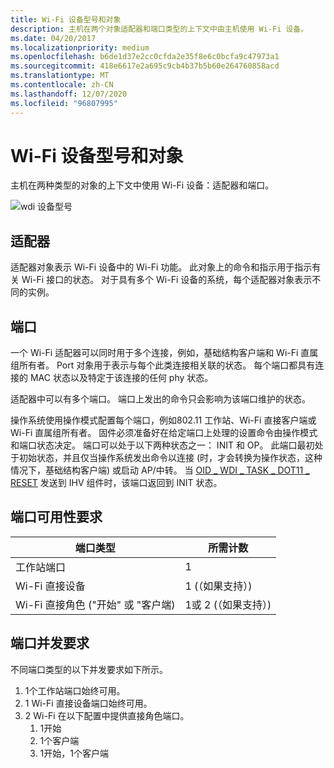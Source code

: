 ```yaml
---
title: Wi-Fi 设备型号和对象
description: 主机在两个对象适配器和端口类型的上下文中由主机使用 Wi-Fi 设备。
ms.date: 04/20/2017
ms.localizationpriority: medium
ms.openlocfilehash: b6de1d37e2cc0cfda2e35f8e6c0bcfa9c47973a1
ms.sourcegitcommit: 418e6617e2a695c9cb4b37b5b60e264760858acd
ms.translationtype: MT
ms.contentlocale: zh-CN
ms.lasthandoff: 12/07/2020
ms.locfileid: "96807995"
---
```

# <a name="wi-fi-device-model-and-objects"></a>Wi-Fi 设备型号和对象


主机在两种类型的对象的上下文中使用 Wi-Fi 设备：适配器和端口。

![wdi 设备型号](images/wdi-object-model.png)

## <a name="adapter"></a>适配器


适配器对象表示 Wi-Fi 设备中的 Wi-Fi 功能。 此对象上的命令和指示用于指示有关 Wi-Fi 接口的状态。 对于具有多个 Wi-Fi 设备的系统，每个适配器对象表示不同的实例。

## <a name="port"></a>端口


一个 Wi-Fi 适配器可以同时用于多个连接，例如，基础结构客户端和 Wi-Fi 直属组所有者。 Port 对象用于表示与每个此类连接相关联的状态。 每个端口都具有连接的 MAC 状态以及特定于该连接的任何 phy 状态。

适配器中可以有多个端口。 端口上发出的命令只会影响为该端口维护的状态。

操作系统使用操作模式配置每个端口，例如802.11 工作站、Wi-Fi 直接客户端或 Wi-Fi 直属组所有者。 固件必须准备好在给定端口上处理的设置命令由操作模式和端口状态决定。 端口可以处于以下两种状态之一： INIT 和 OP。 此端口最初处于初始状态，并且仅当操作系统发出命令以连接 (时，才会转换为操作状态，这种情况下，基础结构客户端) 或启动 AP/中转。 当 [OID \_ WDI \_ TASK \_ DOT11 \_ RESET](./oid-wdi-task-dot11-reset.md) 发送到 IHV 组件时，该端口返回到 INIT 状态。

## <a name="port-availability-requirements"></a>端口可用性要求


| 端口类型                        | 所需计数        |
|----------------------------------|-----------------------|
| 工作站端口                     | 1                     |
| Wi-Fi 直接设备              | 1 (（如果支持）)       |
| Wi-Fi 直接角色 ("开始" 或 "客户端)  | 1或 2 (（如果支持）)  |

 

## <a name="port-concurrency-requirements"></a>端口并发要求


不同端口类型的以下并发要求如下所示。

1.  1个工作站端口始终可用。
2.  1 Wi-Fi 直接设备端口始终可用。
3.  2 Wi-Fi 在以下配置中提供直接角色端口。
    1.  1开始
    2.  1个客户端
    3.  1开始，1个客户端

 

